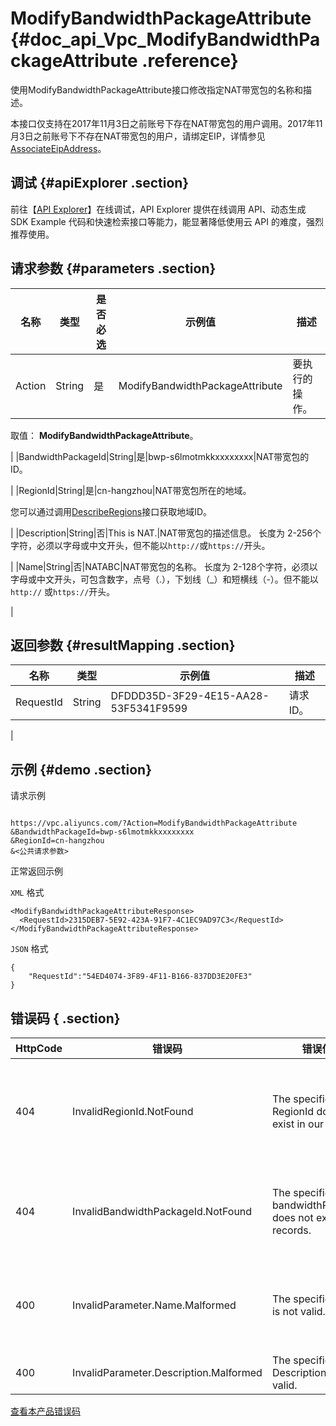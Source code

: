 # ModifyBandwidthPackageAttribute {#doc_api_Vpc_ModifyBandwidthPackageAttribute .reference}

使用ModifyBandwidthPackageAttribute接口修改指定NAT带宽包的名称和描述。

本接口仅支持在2017年11月3日之前账号下存在NAT带宽包的用户调用。2017年11月3日之前账号下不存在NAT带宽包的用户，请绑定EIP，详情参见[AssociateEipAddress](~~36017~~)。

## 调试 {#apiExplorer .section}

前往【[API Explorer](https://api.aliyun.com/#product=Vpc&api=ModifyBandwidthPackageAttribute)】在线调试，API Explorer 提供在线调用 API、动态生成 SDK Example 代码和快速检索接口等能力，能显著降低使用云 API 的难度，强烈推荐使用。

## 请求参数 {#parameters .section}

|名称|类型|是否必选|示例值|描述|
|--|--|----|---|--|
|Action|String|是|ModifyBandwidthPackageAttribute|要执行的操作。

 取值： **ModifyBandwidthPackageAttribute**。

 |
|BandwidthPackageId|String|是|bwp-s6lmotmkkxxxxxxxx|NAT带宽包的ID。

 |
|RegionId|String|是|cn-hangzhou|NAT带宽包所在的地域。

 您可以通过调用[DescribeRegions](~~36063~~)接口获取地域ID。

 |
|Description|String|否|This is NAT.|NAT带宽包的描述信息。 长度为 2-256个字符，必须以字母或中文开头，但不能以`http://`或`https://`开头。

 |
|Name|String|否|NATABC|NAT带宽包的名称。 长度为 2-128个字符，必须以字母或中文开头，可包含数字，点号（.），下划线（\_）和短横线（-）。但不能以`http://` 或`https://`开头。

 |

## 返回参数 {#resultMapping .section}

|名称|类型|示例值|描述|
|--|--|---|--|
|RequestId|String|DFDDD35D-3F29-4E15-AA28-53F5341F9599|请求ID。

 |

## 示例 {#demo .section}

请求示例

``` {#request_demo}

https://vpc.aliyuncs.com/?Action=ModifyBandwidthPackageAttribute
&BandwidthPackageId=bwp-s6lmotmkkxxxxxxxx
&RegionId=cn-hangzhou
&<公共请求参数>

```

正常返回示例

`XML` 格式

``` {#xml_return_success_demo}
<ModifyBandwidthPackageAttributeResponse>
  <RequestId>2315DEB7-5E92-423A-91F7-4C1EC9AD97C3</RequestId>
</ModifyBandwidthPackageAttributeResponse>

```

`JSON` 格式

``` {#json_return_success_demo}
{
	"RequestId":"54ED4074-3F89-4F11-B166-837DD3E20FE3"
}
```

## 错误码 { .section}

|HttpCode|错误码|错误信息|描述|
|--------|---|----|--|
|404|InvalidRegionId.NotFound|The specified RegionId does not exist in our records.|指定的 RegionId 不存在，请您检查此产品在该地域是否可用。|
|404|InvalidBandwidthPackageId.NotFound|The specified bandwidthPackageId does not exist in our records.|该共享带宽包不存在，请您检查输入参数是否正确。|
|400|InvalidParameter.Name.Malformed|The specified Name is not valid.|该名称不合法，请您按照正确的格式书写名称。|
|400|InvalidParameter.Description.Malformed|The specified Description is not valid.|该描述不合法。|

[查看本产品错误码](https://error-center.aliyun.com/status/product/Vpc)

